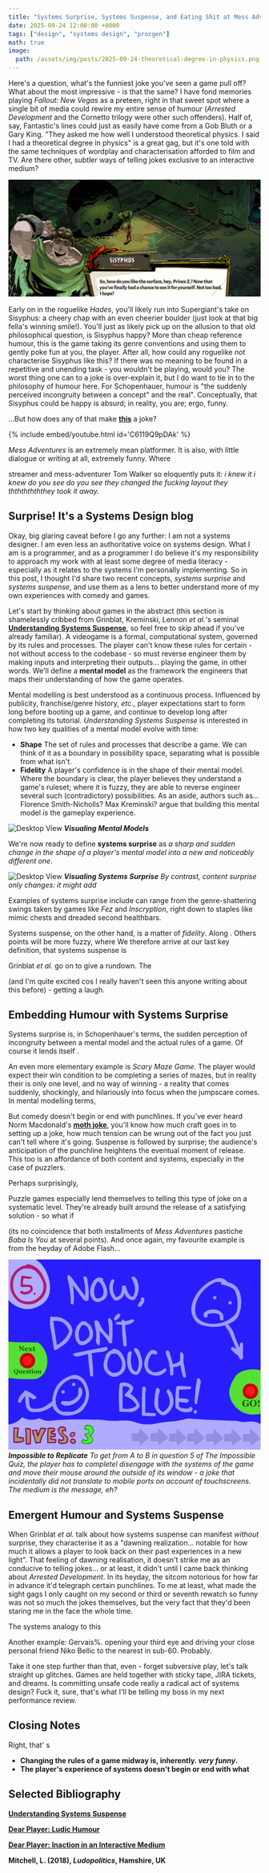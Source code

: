 ```yaml
---
title: "Systems Surprise, Systems Suspense, and Eating Shit at Mess Adventures 2"
date: 2025-09-24 12:00:00 +0000
tags: ["design", "systems design", "procgen"]
math: true
image:
  path: /assets/img/posts/2025-09-24-theoretical-degree-in-physics.png
---
```


Here's a question, what's the funniest joke you've seen a game pull off? What about the most impressive - is that the same? I have fond memories playing *Fallout: New Vegas* as a preteen, right in that sweet spot where a single bit of media could rewire my entire sense of humour (*Arrested Development* and the Cornetto trilogy were other such offenders). Half of, say, Fantastic's lines could just as easily have come from a Gob Bluth or a Gary King. "They asked me how well I understood theoretical physics. I said I had a theoretical degree in physics" is a great gag, but it's one told with the same techniques of wordplay and characterisation afforded to film and TV. Are there other, subtler ways of telling jokes exclusive to an interactive medium?

![Desktop View](/assets/img/posts/2025-09-25-sisyphus-is-happy.png)

Early on in the roguelike *Hades*, you'll likely run into Supergiant's take on Sisyphus: a cheery chap with an even cheerier boulder (just look at that big fella's winning smile!). You'll just as likely pick up on the allusion to that old philosophical question, is Sisyphus happy? More than cheap reference humour, this is the game taking its genre conventions and using them to gently poke fun at you, the player. After all, how could any roguelike *not* characterise Sisyphus like this? If there was no meaning to be found in a repetitive and unending task - you wouldn't be playing, would you? The worst thing one can to a joke is over-explain it, but I do want to tie in to the philosophy of humour here. For Schopenhauer, humour is "the suddenly perceived incongruity between a concept" and the real". Conceptually, that Sisyphus could be happy is absurd; in reality, you are; ergo, funny.

...But how does any of that make <a href="https://youtu.be/C6119Q9pDAk?t=478"><strong>this</strong></a> a joke?

{% include embed/youtube.html id='C6119Q9pDAk' %}

*Mess Adventures* is an extremely mean platformer. It is also, with little dialogue or writing at all, extremely funny. Where 

streamer and mess-adventurer Tom Walker so eloquently puts it: *i knew it i knew do you see do you see they changed the fucking layout they ththththththey took it away.*

## Surprise! It's a Systems Design blog

Okay, big glaring caveat before I go any further: I am not a systems designer. I am even less an authoritative voice on systems design. What I am is a programmer, and as a programmer I do believe it's my responsibility to approach my work with at least some degree of media literacy - especially as it relates to the systems I'm personally implementing. So in this post, I thought I'd share two recent concepts, *systems surprise* and *systems suspense*, and use them as a lens to better understand more of my own experiences with comedy and games.

Let's start by thinking about games in the abstract (this section is shamelessly cribbed from Grinblat, Kreminski, Lennon *et al.*'s seminal <a href="https://polarisgamedesign.com/2023/understanding-systems-suspense/"><strong>Understanding Systems Suspense</strong></a>, so feel free to skip ahead if you've already familiar). A videogame is a formal, computational system, governed by its rules and processes. The player can't know these rules for certain - not without access to the codebase - so must reverse engineer them by making inputs and interpreting their outputs... playing the game, in other words. We'll define a <strong>mental model</strong> as the framework the engineers that maps their understanding of how the game operates.

Mental modelling is best understood as a continuous process. Influenced by publicity, franchise/genre history, *etc.*, player expectations start to form long before booting up a game, and continue to develop long after completing its tutorial. *Understanding Systems Suspense* is interested in how two key qualities of a mental model evolve with time:
- <strong>Shape</strong> The set of rules and processes that describe a game. We can think of it as a boundary in possibility space, separating what is possible from what isn't.
- <strong>Fidelity</strong> A player's confidence is in the shape of their mental model. Where the boundary is clear, the player believes they understand a game's ruleset; where it is fuzzy, they are able to reverse engineer several such (contradictory) possibilities.
As an aside, authors such as... Florence Smith-Nicholls? Max Kreminski? argue that building this mental model *is* the gameplay experience.

![Desktop View]()
*<strong>Visualing Mental Models</strong>*

We're now ready to define <strong>systems surprise</strong> as *a sharp and sudden change in the shape of a player's mental model into a new and noticeably different one*. 

![Desktop View]()
*<strong>Visualing Systems Surprise</strong> By contrast, content surprise only changes: it might add*

Examples of systems surprise include can range from the genre-shattering swings taken by games like *Fez* and *Inscryption*, right down to staples like mimic chests and dreaded second healthbars.

Systems suspense, on the other hand, is a matter of *fidelity*. Along . Others points will be more fuzzy, where
We therefore arrive at our last key definition, that systems suspense is

Grinblat *et al.* go on to give a rundown. The 

(and I'm quite excited cos I really haven't seen this anyone writing about this before) - getting a laugh.

## Embedding Humour with Systems Surprise

Systems surprise is, in Schopenhauer's terms, the sudden perception of incongruity between a mental model and the actual rules of a game. Of course it lends itself .

An even more elementary example is *Scary Maze Game*. The player would expect their win condition to be completing a series of mazes, but in reality their is only one level, and no way of winning - a reality that comes suddenly, shockingly, and hilariously into focus when the jumpscare comes. In mental modelling terms,

But comedy doesn't begin or end with punchlines. If you've ever heard Norm Macdonald's <a href="https://www.youtube.com/watch?v=jJN9mBRX3uo"><strong>moth joke</strong></a>, you'll know how much craft goes in to setting up a joke, how much tension can be wrung out of the fact you just can't tell where it's going. Suspense is followed by surprise; the audience's anticipation of the punchline heightens the eventual moment of release. This too is an affordance of both content and systems, especially in the case of puzzlers.

Perhaps surprisingly, 

Puzzle games especially lend themselves to telling this type of joke on a systematic level. They're already built around the release of a satisfying solution - so what if 

(its no coincidence that both installments of *Mess Adventures* pastiche *Baba Is You* at several points). And once again, my favourite example is from the heyday of Adobe Flash...

![Desktop View](/assets/img/posts/2025-10-09-dont-touch-blue.png)
*<strong>Impossible to Replicate</strong> To get from A to B in question 5 of The Impossible Quiz, the player has to completel disengage with the systems of the game and move their mouse around the outside of its window - a joke that incidentally did not translate to mobile ports on account of touchscreens. The medium is the message, eh?*

## Emergent Humour and Systems Suspense

When Grinblat *et al.* talk about how systems suspense can manifest *without* surprise, they characterise it as a "dawning realization... notable for how much it allows a player to look back on their past experiences in a new light". That feeling of dawning realisation, it doesn't strike me as an conducive to telling jokes... or at least, it didn't until I came back thinking about *Arrested Development*. In its heyday, the sitcom notorious for how far in advance it'd telegraph certain punchlines. To me at least, what made the sight gags I only caught on my second or third or seventh rewatch so funny was not so much the jokes themselves, but the very fact that they'd been staring me in the face the whole time.

The systems analogy to this 

Another example: Gervais%.  opening your third eye and driving your close personal friend Niko Bellic to the nearest in sub-60. Probably.

Take it one step further than that, even - forget subversive play, let's talk straight up glitches. Games are held together with sticky tape, JIRA tickets, and dreams.
Is committing unsafe code really a radical act of systems design? Fuck it, sure, that's what I'll be telling my boss in my next performance review.

## Closing Notes

Right, that' s

- <strong>Changing the rules of a game midway is, inherently. *very funny*.</strong>
- <strong>The player's experience of systems doesn't begin or end with what </strong>

## Selected Bibliography

<a href="https://polarisgamedesign.com/2023/understanding-systems-suspense/"><strong>Understanding Systems Suspense</strong></a> 

<a href="https://www.dearplayer.org/blog/2017/1/11/dear-player-ludic-humour"><strong>Dear Player: Ludic Humour</strong></a>

<a href="https://www.dearplayer.org/blog/2017/3/22/dear-player-inaction-in-an-interactive-medium"><strong>Dear Player: Inaction in an Interactive Medium</strong></a>

<strong>Mitchell, L. (2018), *Ludopolitics*, Hamshire, UK</strong>
